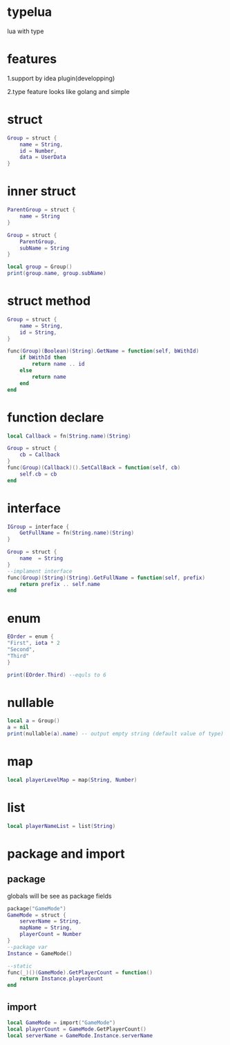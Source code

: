 # typelua
lua with type

# features
1.support by idea plugin(developping)

2.type feature looks like golang and simple

# struct
```Lua
Group = struct {
    name = String,
    id = Number,
    data = UserData
}
```
# inner struct
```Lua
ParentGroup = struct {
    name = String
}

Group = struct {
    ParentGroup,
    subName = String
}

local group = Group()
print(group.name, group.subName)
```
# struct method
```Lua
Group = struct {
    name = String,
    id = String,
}

func(Group)(Boolean)(String).GetName = function(self, bWithId)
    if bWithId then
        return name .. id
    else
        return name
    end
end
```

# function declare
```Lua
local Callback = fn(String.name)(String)

Group = struct {
    cb = Callback
}
func(Group)(Callback)().SetCallBack = function(self, cb)
    self.cb = cb
end
```

# interface 
```Lua
IGroup = interface {
    GetFullName = fn(String.name)(String)
}

Group = struct {
    name  = String
}
--implament interface
func(Group)(String)(String).GetFullName = function(self, prefix)
    return prefix .. self.name
end
```

# enum 
```Lua
EOrder = enum {
"First", iota * 2
"Second",
"Third"
}

print(EOrder.Third) --equls to 6
```

# nullable
```Lua
local a = Group()
a = nil
print(nullable(a).name) -- output empty string (default value of type)
```
# map
```Lua
local playerLevelMap = map(String, Number)
```

# list
```Lua
local playerNameList = list(String)
```

# package and import
## package
globals will be see as package fields
```Lua
package("GameMode")
GameMode = struct {
    serverName = String,
    mapName = String,
    playerCount = Number
}
--package var
Instance = GameMode()

--static
func(_)()(GameMode).GetPlayerCount = function()
    return Instance.playerCount
end
```

## import
```Lua
local GameMode = import("GameMode")
local playerCount = GameMode.GetPlayerCount()
local serverName = GameMode.Instance.serverName
```
